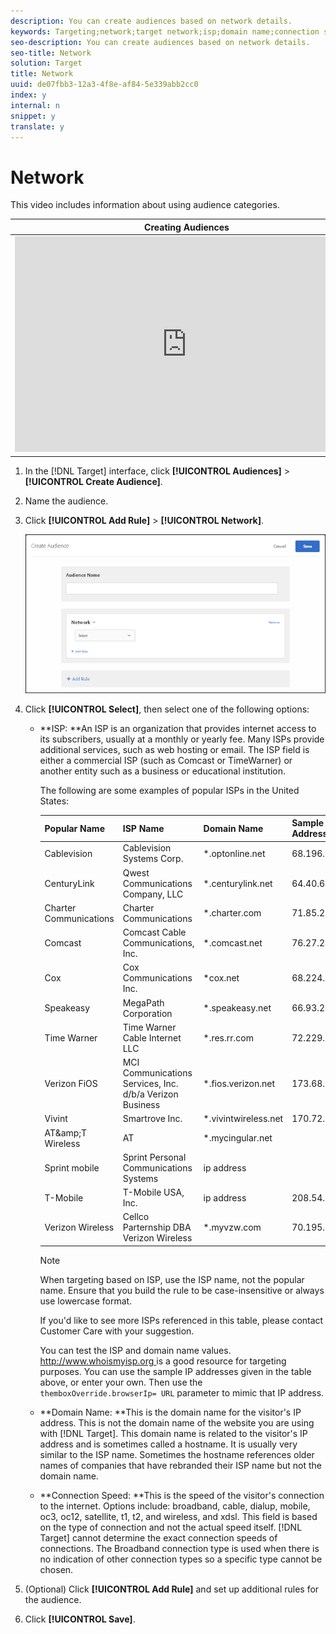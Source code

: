 ```yaml
---
description: You can create audiences based on network details.
keywords: Targeting;network;target network;isp;domain name;connection speed;target isp;target domain name;target connection speed
seo-description: You can create audiences based on network details.
seo-title: Network
solution: Target
title: Network
uuid: de07fbb3-12a3-4f8e-af84-5e339abb2cc0
index: y
internal: n
snippet: y
translate: y
---
```


# Network

This video includes information about using audience categories. 

<table id="table_A3A70CC0C9F54131BB9F098B4DA8C9D6"> 
 <thead> 
  <tr> 
   <th class="entry" colspan="2"> Creating Audiences </th> 
   <th colname="col3" class="entry"> 9:58 </th> 
  </tr> 
 </thead>
 <tbody> 
  <tr> 
   <td colspan="2"> 
    <div width="550" class="video-iframe"> 
     <iframe src="https://www.youtube.com/embed/wV9lVTSOxMk/" frameborder="0" webkitallowfullscreen="true" mozallowfullscreen="true" oallowfullscreen="true" msallowfullscreen="true" allowfullscreen="allowfullscreen" scrolling="no" width="550" height="345">https://www.youtube.com/embed/wV9lVTSOxMk/</iframe>
    </div> </td> 
   <td colname="col3"> <p> 
     <ul id="ul_FF4FEC7BC7A34461BAA54FBE18A8E63B"> 
      <li id="li_7D6D4CB2E771430F84D2B658F8611532">Create audiences </li> 
      <li id="li_8529CB01E80B4C89B74287882AE0DA9D">Define audience categories </li> 
     </ul> </p> </td> 
  </tr> 
 </tbody> 
</table>


1. In the [!DNL  Target] interface, click **[!UICONTROL  Audiences]** > **[!UICONTROL  Create Audience]**. 

1. Name the audience. 

1. Click **[!UICONTROL  Add Rule]** > **[!UICONTROL  Network]**. 

   ![](assets/target_network.png) 

1. Click **[!UICONTROL  Select]**, then select one of the following options: 


    * **ISP: **An ISP is an organization that provides internet access to its subscribers, usually at a monthly or yearly fee. Many ISPs provide additional services, such as web hosting or email. The ISP field is either a commercial ISP (such as Comcast or TimeWarner) or another entity such as a business or educational institution. 

      The following are some examples of popular ISPs in the United States: 



      |  Popular Name  | ISP Name  | Domain Name  | Sample IP Address  |
      |---|---|---|---|
      |  Cablevision  | Cablevision Systems Corp.  | *.optonline.net  | 68.196.130.239  |
      |  CenturyLink  | Qwest Communications Company, LLC  | *.centurylink.net  | 64.40.65.0  |
      |  Charter Communications  | Charter Communications  | *.charter.com  | 71.85.225.124  |
      |  Comcast  | Comcast Cable Communications, Inc.  | *.comcast.net  | 76.27.24.28  |
      |  Cox  | Cox Communications Inc.  | *cox.net  | 68.224.174.22  |
      |  Speakeasy  | MegaPath Corporation  | *.speakeasy.net  | 66.93.240.0  |
      |  Time Warner  | Time Warner Cable Internet LLC  | *.res.rr.com  | 72.229.28.185  |
      |  Verizon FiOS  | MCI Communications Services, Inc. d/b/a Verizon Business  | *.fios.verizon.net  | 173.68.112.34  |
      |  Vivint  | Smartrove Inc.  | *.vivintwireless.net  | 170.72.26.105  |
      |  AT&amp;amp;T Wireless  | AT  | *.mycingular.net  |  |
      |  Sprint mobile  | Sprint Personal Communications Systems  | ip address  |  |
      |  T-Mobile  | T-Mobile USA, Inc.  | ip address  | 208.54.86.0  |
      |  Verizon Wireless  | Cellco Parternship DBA Verizon Wireless  | *.myvzw.com  | 70.195.74.199  |


      >[!NOTE]
      >
      >When targeting based on ISP, use the ISP name, not the popular name. Ensure that you build the rule to be case-insensitive or always use lowercase format.


      If you'd like to see more ISPs referenced in this table, please contact Customer Care with your suggestion. 

      You can test the ISP and domain name values. [ http://www.whoismyisp.org ](http://www.whoismyisp.org) is a good resource for targeting purposes. You can use the sample IP addresses given in the table above, or enter your own. Then use the ` themboxOverride.browserIp= URL` parameter to mimic that IP address. 

    * **Domain Name: **This is the domain name for the visitor's IP address. This is not the domain name of the website you are using with [!DNL  Target]. This domain name is related to the visitor's IP address and is sometimes called a hostname. It is usually very similar to the ISP name. Sometimes the hostname references older names of companies that have rebranded their ISP name but not the domain name. 

    * **Connection Speed: **This is the speed of the visitor's connection to the internet. Options include: broadband, cable, dialup, mobile, oc3, oc12, satellite, t1, t2, and wireless, and xdsl. This field is based on the type of connection and not the actual speed itself. [!DNL  Target] cannot determine the exact connection speeds of connections. The Broadband connection type is used when there is no indication of other connection types so a specific type cannot be chosen. 



1. (Optional) Click **[!UICONTROL  Add Rule]** and set up additional rules for the audience. 

1. Click **[!UICONTROL  Save]**. 


